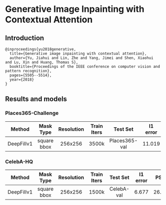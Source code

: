 # Generative Image Inpainting with Contextual Attention

## Introduction

```
@inproceedings{yu2018generative,
  title={Generative image inpainting with contextual attention},
  author={Yu, Jiahui and Lin, Zhe and Yang, Jimei and Shen, Xiaohui and Lu, Xin and Huang, Thomas S},
  booktitle={Proceedings of the IEEE conference on computer vision and pattern recognition},
  pages={5505--5514},
  year={2018}
}
```


## Results and models
### Places365-Challenge
|   Method   |  Mask Type  | Resolution | Train Iters |   Test Set    | l1 error |  PSNR  | SSIM  |                                                                                                                                                    Download                                                                                                                                                     |
| :--------: | :---------: | :--------: | :---------: | :-----------: | :------: | :----: | :---: | :-------------------------------------------------------------------------------------------------------------------------------------------------------------------------------------------------------------------------------------------------------------------------------------------------------------: |
| DeepFillv1 | square bbox |  256x256   |    3500k    | Places365-val |  11.019  | 23.429 | 0.862 | [model](https://open-mmlab.s3.ap-northeast-2.amazonaws.com/mmediting/v0.1/inpainting/deepfillv1/deepfillv1_256x256_8x2_places_20200619-c00a0e21.pth) \| [log](https://open-mmlab.s3.ap-northeast-2.amazonaws.com/mmediting/v0.1/inpainting/deepfillv1/deepfillv1_256x256_8x2_places_20200619-c00a0e21.log.json) |


### CelebA-HQ
|   Method   |  Mask Type  | Resolution | Train Iters |  Test Set  | l1 error |  PSNR  | SSIM  |                                                                                                                                                    Download                                                                                                                                                     |
| :--------: | :---------: | :--------: | :---------: | :--------: | :------: | :----: | :---: | :-------------------------------------------------------------------------------------------------------------------------------------------------------------------------------------------------------------------------------------------------------------------------------------------------------------: |
| DeepFillv1 | square bbox |  256x256   |    1500k    | CelebA-val |  6.677   | 26.878 | 0.911 | [model](https://open-mmlab.s3.ap-northeast-2.amazonaws.com/mmediting/v0.1/inpainting/deepfillv1/deepfillv1_256x256_4x4_celeba_20200619-dd51a855.pth) \| [log](https://open-mmlab.s3.ap-northeast-2.amazonaws.com/mmediting/v0.1/inpainting/deepfillv1/deepfillv1_256x256_4x4_celeba_20200619-dd51a855.log.json) |
